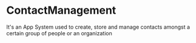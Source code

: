 # ContactManagement
It's an App System used to create, store and manage contacts amongst a certain group of people or an organization
